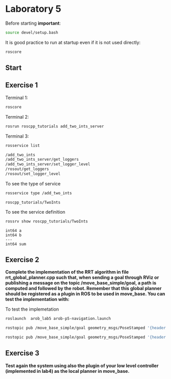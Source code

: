 # Laboratory 5
Before starting **important**:
```bash
source devel/setup.bash
```
It is good practice to run at startup even if it is not used directly:
```bash
roscore
```

## Start

## Exercise 1
Terminal 1:
```bash
roscore
```

Terminal 2:
```bash
rosrun roscpp_tutorials add_two_ints_server
```

Terminal 3:
```bash
rosservice list
```
```bash
/add_two_ints
/add_two_ints_server/get_loggers
/add_two_ints_server/set_logger_level
/rosout/get_loggers
/rosout/set_logger_level
```

To see the type of service
```bash
rosservice type /add_two_ints
```
`roscpp_tutorials/TwoInts`

To see the service definition
```bash
rossrv show roscpp_tutorials/TwoInts
```
```
int64 a
int64 b
---
int64 sum
```

## Exercise 2

**Complete the implementation of the RRT algorithm in file rrt_global_planner.cpp such that, when sending a goal through RViz or publishing a message on the topic /move_base_simple/goal, a path is computed and followed by the robot. Remember that this global planner should be registered as a plugin in ROS to be used in move_base. You can test the implementation with:**

To test the implemetation
```bash
roslaunch  arob_lab5 arob-p5-navigation.launch

rostopic pub /move_base_simple/goal geometry_msgs/PoseStamped '{header: {stamp: now, frame_id: "map"}, pose: {position: {x: -3, y: 0, z: 0.0}, orientation: {w: 1}}}'

rostopic pub /move_base_simple/goal geometry_msgs/PoseStamped '{header: {stamp: now, frame_id: "map"}, pose: {position: {x: 5, y: 5, z: 0.0}, orientation: {w: 1}}}'

```

## Exercise 3

**Test again the system using also the plugin of your low level controller (implemented in lab4) as the local planner in move_base.**
